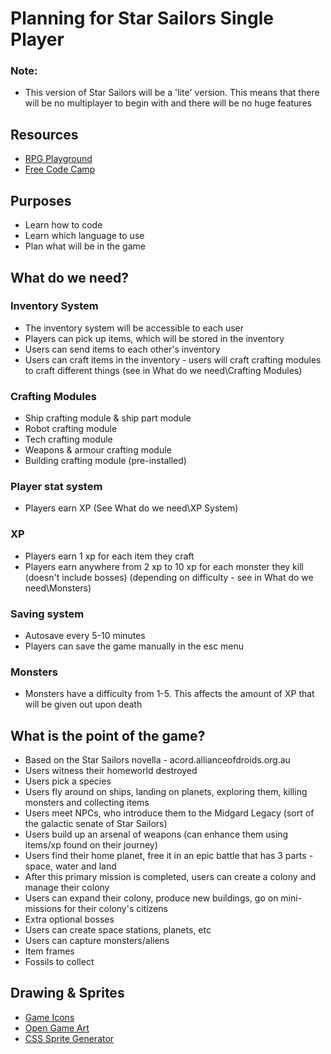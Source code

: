 # Planning for Star Sailors Single Player

### Note:
* This version of Star Sailors will be a 'lite' version. This means that there will be no multiplayer to begin with and there will be no huge features

## Resources
* [RPG Playground](http://rpgplayground.com/play/)
* [Free Code Camp](https://medium.freecodecamp.org/learning-javascript-by-making-a-game-4aca51ad9030)

## Purposes
* Learn how to code
* Learn which language to use
* Plan what will be in the game

## What do we need?
### Inventory System
* The inventory system will be accessible to each user
* Players can pick up items, which will be stored in the inventory
* Users can send items to each other's inventory
* Users can craft items in the inventory - users will craft crafting modules to craft different things (see in What do we need\Crafting Modules)

### Crafting Modules
* Ship crafting module & ship part module
* Robot crafting module
* Tech crafting module
* Weapons & armour crafting module
* Building crafting module (pre-installed)

### Player stat system
* Players earn XP (See What do we need\XP System)

### XP
* Players earn 1 xp for each item they craft
* Players earn anywhere from 2 xp to 10 xp for each monster they kill (doesn't include bosses) (depending on difficulty - see in What do we need\Monsters)

### Saving system
* Autosave every 5-10 minutes
* Players can save the game manually in the esc menu

### Monsters
* Monsters have a difficulty from 1-5. This affects the amount of XP that will be given out upon death

## What is the point of the game?
* Based on the Star Sailors novella - acord.allianceofdroids.org.au
* Users witness their homeworld destroyed
* Users pick a species
* Users fly around on ships, landing on planets, exploring them, killing monsters and collecting items
* Users meet NPCs, who introduce them to the Midgard Legacy (sort of the galactic senate of Star Sailors)
* Users build up an arsenal of weapons (can enhance them using items/xp found on their journey)
* Users find their home planet, free it in an epic battle that has 3 parts - space, water and land
* After this primary mission is completed, users can create a colony and manage their colony
* Users can expand their colony, produce new buildings, go on mini-missions for their colony's citizens
* Extra optional bosses
* Users can create space stations, planets, etc
* Users can capture monsters/aliens
* Item frames
* Fossils to collect

## Drawing & Sprites
* [Game Icons](https://game-icons.net/)
* [Open Game Art](https://opengameart.org/)
* [CSS Sprite Generator](https://spritegen.website-performance.org/)
